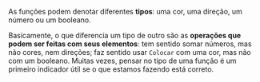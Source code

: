 As funções podem denotar diferentes **tipos**: uma cor, uma direção, um número ou um booleano.

Basicamente, o que diferencia um tipo de outro são as **operações que podem ser feitas com seus elementos**: tem sentido somar números, mas não cores, nem direções; faz sentido usar `Colocar` com uma cor, mas não com um booleano. Muitas vezes, pensar no tipo de uma função é um primeiro indicador útil  se o que estamos fazendo está correto.
